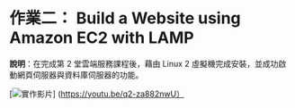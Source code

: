 # 作業二： Build a Website using Amazon EC2 with LAMP

**說明**：在完成第 2 堂雲端服務課程後，藉由 Linux 2 虛擬機完成安裝，並成功啟動網頁伺服器與資料庫伺服器的功能。  

[![實作影片](https://scontent.ftpe13-2.fna.fbcdn.net/v/t1.15752-9/164302826_3662406897203862_6782095668049635162_n.png?_nc_cat=109&ccb=1-3&_nc_sid=ae9488&_nc_ohc=PgZ_ZK9GisMAX-T7bkW&_nc_ht=scontent.ftpe13-2.fna&oh=fdb1531a8c261af9d67e6f6dca06455e&oe=60857B44&dl=1)]
(https://youtu.be/q2-za882nwU）
